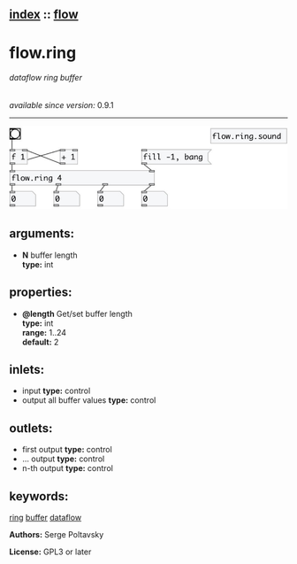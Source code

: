 [index](index.html) :: [flow](category_flow.html)
---

# flow.ring

###### dataflow ring buffer

*available since version:* 0.9.1

---




[![example](../examples/img/flow.ring.jpg)](../examples/pd/flow.ring.pd)



## arguments:

* **N**
buffer length<br>
__type:__ int<br>





## properties:

* **@length** 
Get/set buffer length<br>
__type:__ int<br>
__range:__ 1..24<br>
__default:__ 2<br>



## inlets:

* input 
__type:__ control<br>
* output all buffer values 
__type:__ control<br>



## outlets:

* first output
__type:__ control<br>
* ... output
__type:__ control<br>
* n-th output
__type:__ control<br>



## keywords:

[ring](keywords/ring.html)
[buffer](keywords/buffer.html)
[dataflow](keywords/dataflow.html)






**Authors:** Serge Poltavsky




**License:** GPL3 or later





